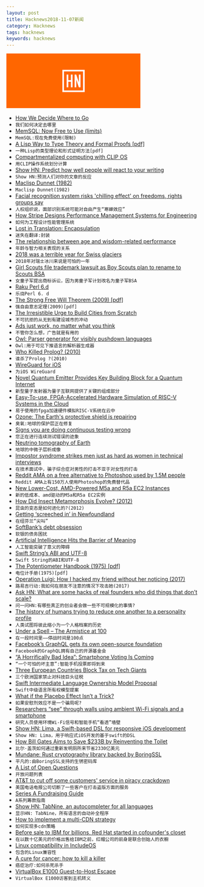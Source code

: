```yaml
---
layout: post
title: Hacknews2018-11-07新闻
category: Hacknews
tags: hacknews
keywords: hacknews
---
```


![haccknews-banner](/assets/image/hacknews-banner.jpg)

- [How We Decide Where to Go](http://maxplanck.nautil.us/article/325/how-we-decide-where-to-go)
- `我们如何决定去哪里`
- [MemSQL: Now Free to Use (limits)](https://www.memsql.com/blog/announcing-memsql-free-tier)
- `MemSQL:现在免费使用(限制)`
- [A Lisp Way to Type Theory and Formal Proofs [pdf]](https://www.european-lisp-symposium.org/static/2017/peschanski.pdf)
- `一种Lisp的类型理论和形式证明方法[pdf]`
- [Compartmentalized computing with CLIP OS](https://lwn.net/SubscriberLink/768819/39d9692ec9f1ae54/)
- `用CLIP操作系统划分计算`
- [Show HN: Predict how well people will react to your writing](https://www.isittoasted.com/)
- `Show HN:预测人们对你的文章的反应`
- [Maclisp Dunnet (1982)](https://github.com/Quogic/DunnetPredecessor)
- `Maclisp Dunnet(1982)`
- [Facial recognition system risks &#39;chilling effect&#39; on freedoms, rights groups say](https://www.theguardian.com/world/2018/nov/07/facial-image-matching-system-risks-chilling-effect-on-freedoms-rights-groups-say)
- `人权组织说，面部识别系统可能对自由产生“寒蝉效应”`
- [How Stripe Designs Performance Management Systems for Engineering](https://blog.gitprime.com/designing-performance-management-systems/)
- `如何为工程设计性能管理系统`
- [Lost in Translation: Encapsulation](https://dlang.org/blog/2018/11/06/lost-in-translation-encapsulation/)
- `迷失在翻译:封装`
- [The relationship between age and wisdom-related performance](http://journals.sagepub.com/doi/abs/10.1080/016502599383739?journalCode=jbda)
- `年龄与智力相关表现的关系`
- [2018 was a terrible year for Swiss glaciers](https://www.atlasobscura.com/articles/european-glaciers-have-been-coming-and-going-for-tens-of-thousands-of-years-now-theyre-just-going)
- `2018年对瑞士冰川来说是可怕的一年`
- [Girl Scouts file trademark lawsuit as Boy Scouts plan to rename to Scouts BSA](https://www.reuters.com/article/us-boy-scouts-girl-scouts-lawsuit/girl-scouts-sues-boy-scouts-over-trademark-as-boys-welcome-girls-idUSKCN1NB2JN)
- `女童子军提出商标诉讼，因为男童子军计划改名为童子军BSA`
- [Raku Perl 6.d](https://marketing.perl6.org/id/1541379592/pdf_digital)
- `乐烧Perl 6. d`
- [The Strong Free Will Theorem (2009) [pdf]](http://www.ams.org/notices/200902/rtx090200226p.pdf)
- `强自由意志定理(2009)[pdf]`
- [The Irresistible Urge to Build Cities from Scratch](https://www.bloomberg.com/news/features/2018-11-02/the-irresistible-urge-to-build-cities-from-scratch)
- `不可抗拒的从无到有建设城市的冲动`
- [Ads just work, no matter what you think](https://hackernoon.com/nobody-is-immune-to-ads-7142a4245c2c)
- `不管你怎么想，广告就是有用的`
- [Owl: Parser generator for visibly pushdown languages](https://github.com/ianh/owl#)
- `Owl:用于可见下推语言的解析器生成器`
- [Who Killed Prolog? (2010)](https://vanemden.wordpress.com/2010/08/21/who-killed-prolog/)
- `谁杀了Prolog ?(2010)`
- [WireGuard for iOS](https://lists.zx2c4.com/pipermail/wireguard/2018-November/003526.html)
- `为iOS WireGuard`
- [Novel Quantum Emitter Provides Key Building Block for a Quantum Internet](https://spectrum.ieee.org/nanoclast/semiconductors/materials/novel-onchip-quantum-emitter-provides-key-building-block-for-a-quantum-internet)
- `新型量子发射器为量子互联网提供了关键的组成部分`
- [Easy-To-use, FPGA-Accelerated Hardware Simulation of RISC-V Systems in the Cloud](https://fires.im/)
- `易于使用的fpga加速硬件模拟RISC-V系统在云中`
- [Ozone: The Earth&#39;s protective shield is repairing](https://www.bbc.com/news/newsbeat-46107843)
- `臭氧:地球的保护层正在修复`
- [Signs you are doing continuous testing wrong](https://opensource.com/article/18/11/continuous-testing-wrong)
- `您正在进行连续测试错误的迹象`
- [Neutrino tomography of Earth](https://www.nature.com/articles/s41567-018-0319-1)
- `地球的中微子层析成像`
- [Impostor syndrome strikes men just as hard as women in technical interviews](http://blog.interviewing.io/impostor-syndrome-strikes-men-just-as-hard-as-women-and-other-findings-from-thousands-of-technical-interviews/)
- `在技术面试中，骗子综合症对男性的打击不亚于对女性的打击`
- [Reddit AMA on a free alternative to Photoshop used by 1.5M people](https://www.reddit.com/r/IAmA/comments/9urjmg/i_made_a_free_alternative_to_photoshop_that_is/)
- `Reddit AMA上有150万人使用Photoshop的免费替代品`
- [New Lower-Cost, AMD-Powered M5a and R5a EC2 Instances](https://aws.amazon.com/blogs/aws/new-lower-cost-amd-powered-ec2-instances/)
- `新的低成本、amd驱动的M5a和R5a EC2实例`
- [How Did Insect Metamorphosis Evolve? (2012)](https://www.scientificamerican.com/article/insect-metamorphosis-evolution/)
- `昆虫的变态是如何进化的?(2012)`
- [Getting ‘screeched in’ in Newfoundland](http://www.bbc.com/travel/story/20181105-a-strange-welcome-in-canada)
- `在纽芬兰“尖叫”`
- [SoftBank’s debt obsession](https://techcrunch.com/2018/11/06/softbanks-debt-obsession/)
- `软银的债务困扰`
- [Artificial Intelligence Hits the Barrier of Meaning](https://www.nytimes.com/2018/11/05/opinion/artificial-intelligence-machine-learning.html)
- `人工智能突破了意义的障碍`
- [Swift String’s ABI and UTF-8](https://forums.swift.org/t/string-s-abi-and-utf-8/17676)
- `Swift String的ABI和UTF-8`
- [The Potentiometer Handbook (1975) [pdf]](https://www.bourns.com/docs/technical-documents/technical-library/corporate/OnlinePotentiometerHandbook.pdf)
- `电位计手册(1975)[pdf]`
- [Operation Luigi: How I hacked my friend without her noticing (2017)](https://mango.pdf.zone/operation-luigi-how-i-hacked-my-friend-without-her-noticing)
- `路易吉行动:我如何在朋友不注意的情况下攻击她(2017)`
- [Ask HN: What are some hacks of real founders who did things that don&#39;t scale?](item?id=18400020)
- `问一问HN:有哪些真正的创业者会做一些不可规模化的事情?`
- [The history of humans trying to reduce one another to a personality profile](https://www.laphamsquarterly.org/roundtable/meet-yourself)
- `人类试图将彼此缩小为一个人格档案的历史`
- [Under a Spell – The Armistice at 100](https://unintendedconsequenc.es/under-a-spell/)
- `在一段时间里——停战时间是100点`
- [Facebook’s GraphQL gets its own open-source foundation](https://techcrunch.com/2018/11/06/facebooks-graphql-gets-its-own-open-source-foundation/)
- `Facebook的GraphQL拥有自己的开源基金会`
- [“A Horrifically Bad Idea”: Smartphone Voting Is Coming](https://www.vanityfair.com/news/2018/08/smartphone-voting-is-coming-just-in-time-for-midterms-voatz)
- `“一个可怕的坏主意”:智能手机投票即将到来`
- [Three European Countries Block Tax on Tech Giants](https://www.bloomberg.com/news/articles/2018-11-06/french-push-for-eu-tech-tax-falters-as-italy-vows-to-go-it-alone)
- `三个欧洲国家禁止对科技巨头征税`
- [Swift Intermediate Language Ownership Model Proposal](https://forums.swift.org/t/sil-ownership-model-proposal-refreshed/16872)
- `Swift中级语言所有权模型提案`
- [What if the Placebo Effect Isn’t a Trick?](https://www.nytimes.com/2018/11/07/magazine/placebo-effect-medicine.html)
- `如果安慰剂效应不是一个骗局呢?`
- [Researchers “see” through walls using ambient Wi-Fi signals and a smartphone](https://www.technologyreview.com/s/612375/using-wi-fi-to-see-behind-closed-doors-is-easier-than-anyone-thought/)
- `研究人员使用环境Wi-Fi信号和智能手机“看透”墙壁`
- [Show HN: Lima, a Swift-based DSL for responsive iOS development](https://github.com/gk-brown/Lima)
- `Show HN: Lima，用于响应式iOS开发的基于swift的DSL`
- [How Bill Gates Aims to Save $233B by Reinventing the Toilet](https://www.bloomberg.com/news/articles/2018-11-06/bill-gates-aims-to-save-233-billion-by-reinventing-the-toilet)
- `比尔·盖茨如何通过重新发明厕所来节省2330亿美元`
- [Mundane: Rust cryptography library backed by BoringSSL](https://github.com/google/mundane)
- `平凡的:由BoringSSL支持的生锈密码库`
- [A List of Open Questions](https://www.gwern.net/Notes#open-questions)
- `开放问题列表`
- [AT&amp;T to cut off some customers&#39; service in piracy crackdown](https://www.axios.com/scoop-att-to-terminate-service-over-piracy-for-first-time-1541465187-749442e3-7b71-4cc7-a694-865779b6fb96.html)
- `美国电话电报公司切断了一些客户在打击盗版方面的服务`
- [Series A Fundraising Guide](https://marathon.vc/blog/series-a-fundraising-guide)
- `A系列筹款指南`
- [Show HN: TabNine, an autocompleter for all languages](https://tabnine.com/)
- `显示HN: TabNine，所有语言的自动补全程序`
- [How to implement a multi-CDN strategy](https://blog.streamroot.io/how-to-implement-a-multi-cdn-strategy-everything-you-need-to-know/)
- `如何实现多cdn策略`
- [Before sale to IBM for billions, Red Hat started in cofounder&#39;s closet](https://www.cnbc.com/2018/11/01/before-sale-to-ibm-for-billions-red-hat-started-in-cofounders-closet.html)
- `在以数十亿美元的价格出售给IBM之前，红帽公司的前身是联合创始人的衣橱`
- [Linux compatibility in IncludeOS](https://www.includeos.org/blog/2018/musl.html)
- `包含的Linux兼容性`
- [A cure for cancer: how to kill a killer](https://www.theguardian.com/science/2018/nov/04/a-cure-for-cancer-how-to-kill-a-killer-revolutionary-immune-system-immunotherapy)
- `癌症治疗:如何杀死杀手`
- [VirtualBox E1000 Guest-to-Host Escape](https://github.com/MorteNoir1/virtualbox_e1000_0day)
- `VirtualBox E1000访客到主机转义`

